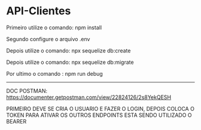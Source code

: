 # API-Clientes


Primeiro utilize o comando:
npm install

Segundo configure o arquivo 
.env

Depois utilize o comando:
npx sequelize db:create

Depois utilize o comando:
npx sequelize db:migrate

Por ultimo o comando :
npm run debug

------
DOC POSTMAN: https://documenter.getpostman.com/view/22824126/2s8YekQESH

PRIMEIRO DEVE SE CRIA O USUARIO E FAZER O LOGIN, DEPOIS COLOCA O TOKEN PARA ATIVAR OS OUTROS ENDPOINTS
ESTA SENDO UTILIZADO O BEARER 
